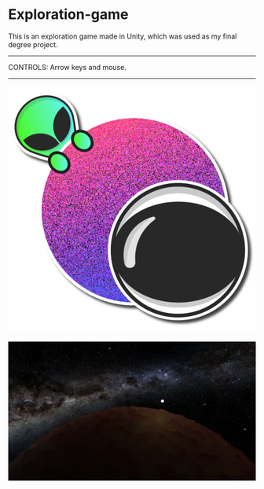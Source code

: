 # Exploration-game
This is an exploration game made in Unity, which was used as my final degree project.

-------------------------------------------------------------------------------------------------------------------------------------------------

CONTROLS: Arrow keys and mouse.

-------------------------------------------------------------------------------------------------------------------------------------------------
<p align="center">
    <img src="./logo/exploration-game-logo.png">
</p>

<img align="center" src="./image.PNG">
